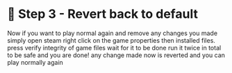 # 🔁 Step 3 - Revert back to default

Now if you want to play normal again and remove any changes you made simply open steam right click on the game properties then installed files. press verify integrity of game files wait for it to be done run it twice in total to be safe and you are done! any change made now is reverted and you can play normally again&#x20;
